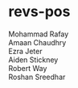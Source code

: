 # revs-pos
 
Mohammad Rafay  
Amaan Chaudhry  
Ezra Jeter  
Aiden Stickney  
Robert Way  
Roshan Sreedhar
